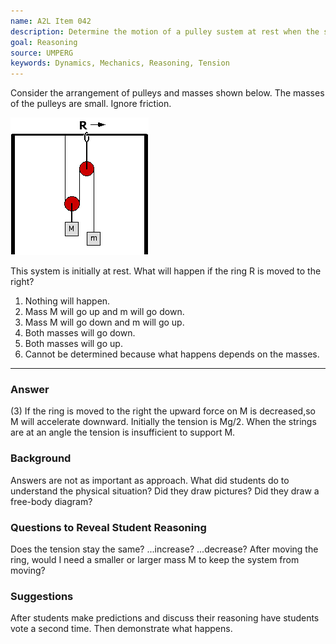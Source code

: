 ```yaml
---
name: A2L Item 042
description: Determine the motion of a pulley sustem at rest when the support position is moved.
goal: Reasoning
source: UMPERG
keywords: Dynamics, Mechanics, Reasoning, Tension
---
```


Consider the arrangement of pulleys and masses shown below. The masses
of the pulleys are small.  Ignore friction.

![Item042_fig1.gif](../images/Item042_fig1.gif)

This system is initially at rest.  What will happen if the ring R is
moved to the right?

1. Nothing will happen.
2. Mass M will go up and m will go down.
3. Mass M will go down and m will go up.
4. Both masses will go down.
5. Both masses will go up.
6. Cannot be determined because what happens depends on the masses.



<hr/>

### Answer

(3) If the ring is moved to the right the upward force on M is
decreased,so M will accelerate downward. Initially the tension is Mg/2.
When the strings are at an angle the tension is insufficient to support
M.

### Background

Answers are not as important as approach. What did students do to
understand the physical situation? Did they draw pictures? Did they draw
a free-body diagram?

### Questions to Reveal Student Reasoning

Does the tension stay the same? ...increase? ...decrease? After moving
the ring, would I need a smaller or larger mass M to keep the system
from moving?

### Suggestions

After students make predictions and discuss their reasoning have
students vote a second time. Then demonstrate what happens.
